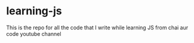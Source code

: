 # learning-js
This is the repo for all the code that I write while learning JS from chai aur code youtube channel
